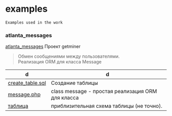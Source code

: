 # examples
    Examples used in the work


### atlanta_messages
[atlanta_messages](https://github.com/eatae/examples/tree/master/atlanta_messages)
Проект getminer
> Обмен сообщениями между пользователями.<br>
> Реализация ORM для класса Message

 d | d
----------------|----------------------
[create_table.sql](https://github.com/eatae/examples/blob/master/atlanta_messages/create_table.sql)| Создание таблицы
[message.php](https://github.com/eatae/examples/blob/master/atlanta_messages/message.php)| class message - простая реализация ORM для класса
[таблица](https://github.com/eatae/examples/blob/master/atlanta_messages/messages.jpg)| приблизительная схема таблицы (не точно).


